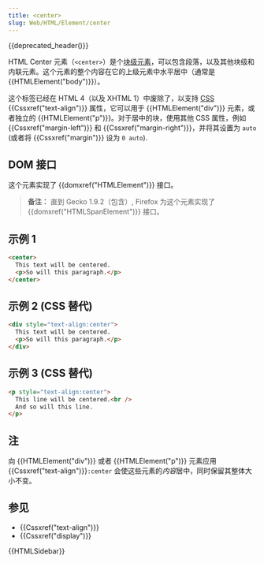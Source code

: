 ```yaml
---
title: <center>
slug: Web/HTML/Element/center
---
```


{{deprecated_header()}}

HTML Center 元素（`<center>`）是个[块级元素](/zh-CN/docs/HTML/Block-level_elements)，可以包含段落，以及其他块级和内联元素。这个元素的整个内容在它的上级元素中水平居中（通常是 {{HTMLElement("body")}}）。

这个标签已经在 HTML 4（以及 XHTML 1）中废除了，以支持 [CSS](/zh-CN/docs/Web/CSS) {{Cssxref("text-align")}} 属性，它可以用于 {{HTMLElement("div")}} 元素，或者独立的 {{HTMLElement("p")}}。对于居中的块，使用其他 CSS 属性，例如 {{Cssxref("margin-left")}} 和 {{Cssxref("margin-right")}}，并将其设置为 `auto` (或者将 {{Cssxref("margin")}} 设为 `0 auto`).

## DOM 接口

这个元素实现了 {{domxref("HTMLElement")}} 接口。

> **备注：** 直到 Gecko 1.9.2（包含）, Firefox 为这个元素实现了 {{domxref("HTMLSpanElement")}} 接口。

## 示例 1

```html
<center>
  This text will be centered.
  <p>So will this paragraph.</p>
</center>
```

## 示例 2 (CSS 替代)

```html
<div style="text-align:center">
  This text will be centered.
  <p>So will this paragraph.</p>
</div>
```

## 示例 3 (CSS 替代)

```html
<p style="text-align:center">
  This line will be centered.<br />
  And so will this line.
</p>
```

## 注

向 {{HTMLElement("div")}} 或者 {{HTMLElement("p")}} 元素应用 {{Cssxref("text-align")}}`:center` 会使这些元素的*内容*居中，同时保留其整体大小不变。

## 参见

- {{Cssxref("text-align")}}
- {{Cssxref("display")}}

{{HTMLSidebar}}
